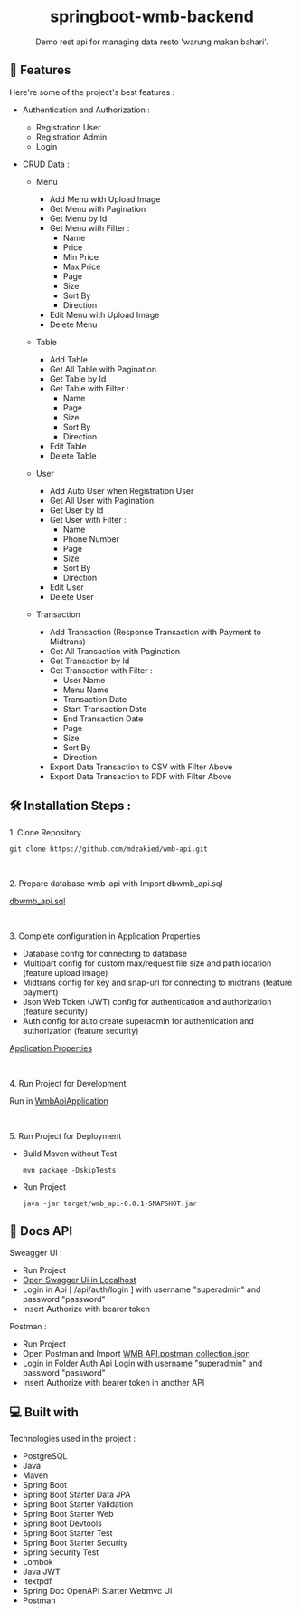 <h1 align="center" id="title">springboot-wmb-backend</h1>


<p align="center" id="description">Demo rest api for managing data resto 'warung makan bahari'.</p>


<h2>🧐 Features</h2>

Here're some of the project's best features :

*  Authentication and Authorization :
    * Registration User
    * Registration Admin
    * Login
    
*  CRUD Data :
    * Menu
        * Add Menu with Upload Image
        * Get Menu with Pagination
        * Get Menu by Id
        * Get Menu with Filter :
            * Name
            * Price
            * Min Price
            * Max Price
            * Page
            * Size
            * Sort By
            * Direction
        * Edit Menu with Upload Image
        * Delete Menu
          
    * Table
        * Add Table
        * Get All Table with Pagination
        * Get Table by Id
        * Get Table with Filter :
            * Name
            * Page
            * Size
            * Sort By
            * Direction
        * Edit Table
        * Delete Table
          
    * User
        * Add Auto User when Registration User 
        * Get All User with Pagination
        * Get User by Id
        * Get User with Filter :          
            * Name
            * Phone Number
            * Page
            * Size
            * Sort By
            * Direction
        * Edit User
        * Delete User
     
    * Transaction
        * Add Transaction (Response Transaction with Payment to Midtrans)
        * Get All Transaction with Pagination
        * Get Transaction by Id
        * Get Transaction with Filter :          
            * User Name
            * Menu Name
            * Transaction Date
            * Start Transaction Date
            * End Transaction Date
            * Page
            * Size
            * Sort By
            * Direction
        * Export Data Transaction to CSV with Filter Above
        * Export Data Transaction to PDF with Filter Above

  
<h2>🛠️ Installation Steps :</h2>

<p>1. Clone Repository</p>

```
git clone https://github.com/mdzakied/wmb-api.git
```

<br />
<p>2. Prepare database wmb-api with Import dbwmb_api.sql </p>

[dbwmb_api.sql](src/main/resources/docs)

<br />
<p>3. Complete configuration in Application Properties</p>

 * Database config for connecting to database
 * Multipart config for custom max/request file size and path location (feature upload image)
 * Midtrans config for key and snap-url for connecting to midtrans (feature payment)
 * Json Web Token (JWT) config for authentication and authorization (feature security)
 * Auth config for auto create superadmin for authentication and authorization (feature security)

[Application Properties](src/main/resources/application.properties)

<br />
<p>4. Run Project for Development</p>

Run in [WmbApiApplication](src/main/java/com/enigma/wmb_api/WmbApiApplication.java)

<br />
<p>5. Run Project for Deployment</p>

* Build Maven without Test
  
  ```
  mvn package -DskipTests
  ```
  
* Run Project
  
  ```
  java -jar target/wmb_api-0.0.1-SNAPSHOT.jar
  ```

<h2>📃 Docs API</h2>

Sweagger UI :

* Run Project
* [Open Swagger Ui in Localhost](http://localhost:8080/swagger-ui/index.html)
* Login in Api [ /api/auth/login ] with username "superadmin" and password "password"
* Insert Authorize with bearer token
  
Postman :
* Run Project
* Open Postman and Import [WMB API.postman_collection.json](src/main/resources/docs)
* Login in Folder Auth Api Login with username "superadmin" and password "password"
* Insert Authorize with bearer token in another API
  
<h2>💻 Built with</h2>

Technologies used in the project :

*   PostgreSQL
*   Java
*   Maven
*   Spring Boot
*   Spring Boot Starter Data JPA
*   Spring Boot Starter Validation
*   Spring Boot Starter Web
*   Spring Boot Devtools
*   Spring Boot Starter Test
*   Spring Boot Starter Security
*   Spring Security Test
*   Lombok
*   Java JWT
*   Itextpdf
*   Spring Doc OpenAPI Starter Webmvc UI
*   Postman
